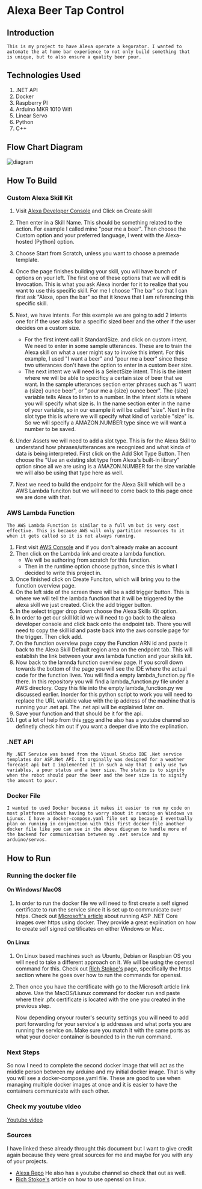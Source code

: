 # Alexa Beer Tap Control

## Introduction
    This is my project to have Alexa operate a kegorator. I wanted to automate the at home bar experience to not only build something that is unique, but to also ensure a quality beer pour. 

## Technologies Used
1. .NET API
1. Docker
1. Raspberry PI
1. Arduino MKR 1010 Wifi
1. Linear Servo
1. Python
1. C++
    
## Flow Chart Diagram    
![diagram](.Pictures&Videos/beerdiagram.png)

## How To Build
       
### Custom Alexa Skill Kit
1. Visit [Alexa Developer Console](https://developer.amazon.com/alexa/console/ask) and Click on Create skill
    
1.  Then enter in a Skill Name. This should be something related to the action. For example I called mine "pour me a beer". Then choose the Custom option and your preferred language, I went with the Alexa-hosted (Python) option.
    
1. Choose Start from Scratch, unless you want to choose a premade template.
    
1. Once the page finishes building your skill, you will have bunch of options on your left. The first one of these options that we will edit is Invocation. This is what you ask Alexa inorder for it to realize that you want to use this specific skill. For me I choose "The bar" so that I can first ask "Alexa, open the bar" so that it knows that I am referencing this specific skill.
    
1. Next, we have intents. For this example we are going to add 2 intents one for if the user asks for a specific sized beer and the other if the user decides on a custom size. 

    * For the first intent call it StandardSize. and click on custom intent. We need to enter in some sample utterances. These are to train the Alexa skill on what a user might say to invoke this intent. For this example, I used "I want a beer" and "pour me a beer" since these two utterances don't have the option to enter in a custom beer size.
    * The next intent we will need is a SelectSize intent. This is the intent where we will be able to specificy a certain size of beer that we want. In the sample utterances section enter phrases such as "I want a {size} ounce beer", or "pour me a {size} ounce beer". The {size} variable tells Alexa to listen to a number. In the Intent slots is where you will specify what size is. In the name section enter in the name of your variable, so in our example it will be called "size". Next in the slot type this is where we will specify what kind of variable "size" is. So we will specify a AMAZON.NUMBER type since we will want a number to be saved. 
1. Under Assets we will need to add a slot type. This is for the Alexa Skill to understand how phrases/utterances are recognized and what kinda of data is being interpreted. First click on the Add Slot Type Button. Then choose the "Use an existing slot type from Alexa's built-in library" option since all we are using is a AMAZON.NUMBER for the size variable we will also be using that type here as well.
1. Next we need to build the endpoint for the Alexa Skill which will be a AWS Lambda funciton but we will need to come back to this page once we are done with that.

### AWS Lambda Function
    The AWS Lambda Function is similar to a full vm but is very cost effective. This is because AWS will only partition resources to it when it gets called so it is not always running. 

1. First visit [AWS Console](https://aws.amazon.com/console/) and if you don't already make an account
1. Then click on the Lambda link and create a lambda function.
    * We will be authoring from scratch for this function.
    * Then in the runtime option choose python, since this is what I decided to write this project in. 
1. Once finished click on Create Funciton, which will bring you to the function overview page.
1. On the left side of the screen there will be a add trigger button. This is where we will tell the lambda function that it will be triggered by the alexa skill we just created. Click the add trigger button.
1. In the select trigger drop down choose the Alexa Skills Kit option.
1. In order to get our skill kit id we will need to go back to the alexa developer console and click back onto the endpoint tab. There you will need to copy the skill id and paste back into the aws console page for the trigger. Then click add.
1. On the function overview page copy the Function ARN id and paste it back to the Alexa Skill Default region area on the endpoint tab. This will establish the link between your aws lambda function and your skills kit. 
1. Now back to the lamnda function overview page. If you scroll down towards the bottom of the page you will see the IDE where the actual code for the function lives. You will find a empty lambda_function.py file there. In this repository you will find a lambda_function.py file under a AWS directory. Copy this file into the empty lambda_function.py we discussed earlier. Inorder for this python script to work you will need to replace the URL variable value with the ip address of the machine that is running your .net api. The .net api will be explained later on.
1. Save your function and that should be it for the api.
1. I got a lot of help from this [repo](https://github.com/KeithGalli/Alexa-Python/blob/master/basic_template.py) and he also has a youtube channel so definetly check him out if you want a deeper dive into the explination.

### .NET API

    My .NET Service was based from the Visual Studio IDE .Net service templates dor ASP.Net API. It orginally was designed for a weather forecast api but I implemented it in such a way that I only use two variables, a pour status and a beer size. The status is to signify when the robot should pour the beer and the beer size is to signify the amount to pour. 

### Docker File
    I wanted to used Docker because it makes it easier to run my code on most platforms without having to worry about it running on Windows vs Liunux. I have a docker-compose.yaml file set up because I eventually plan on running in conjunction with this first docker file another docker file like you can see in the above diagram to handle more of the backend for communication between my .net service and my arduino/servos. 

## How to Run

### Running the docker file

#### On Windows/ MacOS
1. In order to run the docker file we will need to first create a self signed certificate to run the service since it is set up to communicate over https. Check out [Microsoft's article](https://docs.microsoft.com/en-us/aspnet/core/security/docker-https?view=aspnetcore-5.0) about running ASP .NET Core images over https using docker. They provide a great explination on how to create self signed certificates on either Windows or Mac. 

#### On Linux
1. On Linux based machines such as Ubuntu, Debian or Raspbian OS you will need to take a different approach on it. We will be using the openssl command for this. Check out [Rich Stokoe's](http://richstokoe.com/2017/12/10/running-asp-net-core-raspbian-linux-raspberry-pi-https/) page, specifically the https section where he goes over how to run the commands for openssl. 
1. Then once you have the certificate with go to the Microsoft article link above. Use the MacOS/Liunux command for docker run and paste where their .pfx certificate is located with the one you created in the previous step.

    Now depending onyour router's security settings you will need to add port forwarding for your service's ip addresses and what ports you are running the service on. Make sure you match it with the same ports as what your docker container is bounded to in the run command.

### Next Steps
So now I need to complete the second docker image that will act as the middle person between my arduino and my initial docker image. That is why you will see a docker-compose.yaml file. These are good to use when managing multiple docker images at once and it is easier to have the containers communicate with each other. 

### Check my youtube video
[Youtube video](https://youtu.be/Dsof3aiYZY4)

### Sources 
I have linked these already throught this document but I want to give credit again because they were great sources for me and maybe for you with any of your projects.

* [Alexa Repo](https://github.com/KeithGalli/Alexa-Python/blob/master/basic_template.py) He also has a youtube channel so check that out as well.
* [Rich Stokoe's](http://richstokoe.com/2017/12/10/running-asp-net-core-raspbian-linux-raspberry-pi-https/) article on how to use openssl on linux. 

